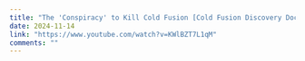 ```yaml
---
title: "The 'Conspiracy' to Kill Cold Fusion [Cold Fusion Discovery Documentary Part 3]"
date: 2024-11-14
link: "https://www.youtube.com/watch?v=KWlBZT7L1qM"
comments: ""
---
```


